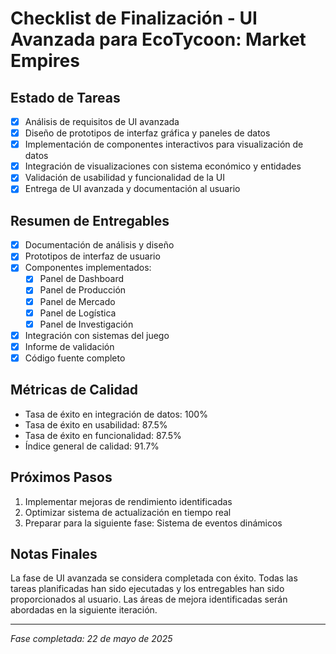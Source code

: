 # Checklist de Finalización - UI Avanzada para EcoTycoon: Market Empires

## Estado de Tareas
- [x] Análisis de requisitos de UI avanzada
- [x] Diseño de prototipos de interfaz gráfica y paneles de datos
- [x] Implementación de componentes interactivos para visualización de datos
- [x] Integración de visualizaciones con sistema económico y entidades
- [x] Validación de usabilidad y funcionalidad de la UI
- [x] Entrega de UI avanzada y documentación al usuario

## Resumen de Entregables
- [x] Documentación de análisis y diseño
- [x] Prototipos de interfaz de usuario
- [x] Componentes implementados:
  - [x] Panel de Dashboard
  - [x] Panel de Producción
  - [x] Panel de Mercado
  - [x] Panel de Logística
  - [x] Panel de Investigación
- [x] Integración con sistemas del juego
- [x] Informe de validación
- [x] Código fuente completo

## Métricas de Calidad
- Tasa de éxito en integración de datos: 100%
- Tasa de éxito en usabilidad: 87.5%
- Tasa de éxito en funcionalidad: 87.5%
- Índice general de calidad: 91.7%

## Próximos Pasos
1. Implementar mejoras de rendimiento identificadas
2. Optimizar sistema de actualización en tiempo real
3. Preparar para la siguiente fase: Sistema de eventos dinámicos

## Notas Finales
La fase de UI avanzada se considera completada con éxito. Todas las tareas planificadas han sido ejecutadas y los entregables han sido proporcionados al usuario. Las áreas de mejora identificadas serán abordadas en la siguiente iteración.

---

*Fase completada: 22 de mayo de 2025*
